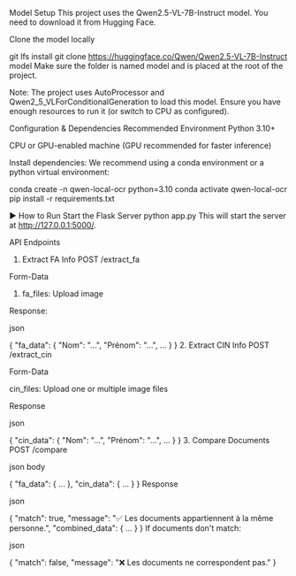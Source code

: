 Model Setup
This project uses the Qwen2.5-VL-7B-Instruct model. You need to download it from Hugging Face.

Clone the model locally

git lfs install
git clone https://huggingface.co/Qwen/Qwen2.5-VL-7B-Instruct model
Make sure the folder is named model and is placed at the root of the project.

Note: The project uses AutoProcessor and Qwen2_5_VLForConditionalGeneration to load this model. Ensure you have enough resources to run it (or switch to CPU as configured).

Configuration & Dependencies
Recommended Environment
Python 3.10+

CPU or GPU-enabled machine (GPU recommended for faster inference)

Install dependencies:
We recommend using a conda environment or a python virtual environment:

conda create -n qwen-local-ocr python=3.10 
conda activate qwen-local-ocr
pip install -r requirements.txt

▶ How to Run
 Start the Flask Server
python app.py
 This will start the server at http://127.0.0.1:5000/.

API Endpoints
1. Extract FA Info
POST /extract_fa

Form-Data

1. fa_files: Upload image 

Response:

json

{
  "fa_data": {
    "Nom": "...",
    "Prénom": "...",
    ...
  }
}
2. Extract CIN Info
POST /extract_cin

Form-Data

cin_files: Upload one or multiple image files

Response

json

{
  "cin_data": {
    "Nom": "...",
    "Prénom": "...",
    ...
  }
}
3. Compare Documents
POST /compare

json body

{
  "fa_data": { ... },
  "cin_data": { ... }
}
Response

json

{
  "match": true,
  "message": "✅ Les documents appartiennent à la même personne.",
  "combined_data": { ... }
}
If documents don't match:

json

{
  "match": false,
  "message": "❌ Les documents ne correspondent pas."
}
